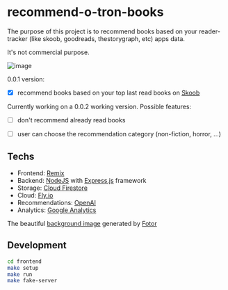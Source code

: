 # recommend-o-tron-books

The purpose of this project is to recommend books based on your reader-tracker (like skoob, goodreads, thestorygraph, etc) apps data.

It's not commercial purpose.

![image](https://user-images.githubusercontent.com/5923706/219982325-6f3842f6-101f-48a6-a80f-19b48d29b2b2.png)

0.0.1 version:
- [x] recommend books based on your top last read books on [Skoob](https://www.skoob.com.br)

Currently working on a 0.0.2 working version. Possible features:
- [ ] don't recommend already read books
- [ ] user can choose the recommendation category (non-fiction, horror, ...)


## Techs

- Frontend: [Remix](https://remix.run)
- Backend: [NodeJS](https://nodejs.org/en/) with [Express.js](https://expressjs.com/) framework
- Storage: [Cloud Firestore](https://firebase.google.com/docs/firestore)
- Cloud: [Fly.io ](https://fly.io/)
- Recommendations: [OpenAI](https://openai.com/)
- Analytics: [Google Analytics](https://analytics.google.com/analytics/web/)


The beautiful [background image](https://github.com/RafaelAdao/recommend-o-tron-books/blob/main/frontend/app/images/background.png) generated by [Fotor](https://www.fotor.com/)

## Development

```sh
cd frontend
make setup
make run
make fake-server
```
